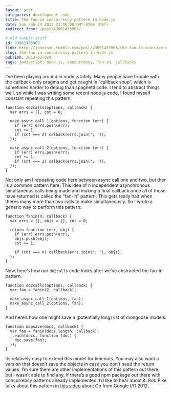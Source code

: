 ```yaml
---
layout: post
categories: development code
title: The fan-in concurrency pattern in node.js
date: Sun Feb 24 2013 21:46:00 GMT-0700 (MST)
redirect_from: /post/43961435963/

# Old tumblr stuff
id: 43961435963
link: http://joneisen.tumblr.com/post/43961435963/the-fan-in-concurrency-pattern-in-node-js
slug: the-fan-in-concurrency-pattern-in-node-js
publish: 2013-02-024
tags: javascript, node.js, concurrency, fan-in, callbacks
---
```



I’ve been playing around in node.js lately. Many people have trouble with the callback-only pragma and get caught in “callback soup”, which is sometimes harder to debug than spaghetti code. I tend to abstract things well, so while I was writing some recent node.js code, I found myself constant repeating this pattern:

    function do2calls(options, callback) {
      var errs = [], cnt = 0;

      make_async_call_1(options, function (err) {
        if (err) errs.push(err);
        cnt += 1;
        if (cnt === 2) calback(errs.join('; '));
      });

      make_async_call_2(options, function (err) {
        if (err) errs.push(err);
        cnt += 1;
        if (cnt === 2) calback(errs.join('; '));
      });
    }

Not only am I repeating code here between async call one and two, but ther is a common pattern here. This idea of n independent asynchronous simultaneous calls being made and making a final callback once all of those have returned is called the “fan-in” pattern. This gets really hair when theres many more than two calls to make simultaneously. So I wrote a generic way to perform this pattern:

    function fanin(n, callback) {
      var errs = [], objs = [], cnt = 0;

      return function (err, obj) {
        if (err) errs.push(err);
        objs.push(obj);
        cnt += 1;

        if (cnt === n) callback(errs.join('; '), objs);
      };
    }

Now, here’s how our `do2calls` code looks after we’ve abstracted the fan-in pattern.

    function do2calls(options, callback) {
      var fan = fanin(2, callback);

      make_async_call_1(options, fan);
      make_async_call_2(options, fan);
    }

And here’s how one might save a (potentially long) list of mongoose models:

    function mapsave(docs, callback) {
      var fan = fanin(docs.length, callback);
      _.each(docs, function (doc) {
        doc.save(fan);
      });
    }

Its relatively easy to extend this model for timeouts. You may also want a version that doesn’t save the objects in case you don’t need the return values. I’m sure there are other implementations of this pattern out there, but I wasn’t able to find any. If there’s a good npm package out there with concurrency patterns already implemented, I’d like to hear about it. Rob Pike talks about this pattern in [this video](http://blog.golang.org/2012/07/go-videos-from-google-io-2012.html) about Go from Google I/O 2012.

